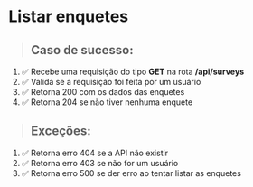 # Listar enquetes

> ## Caso de sucesso:
1. ✅ Recebe uma requisição do tipo **GET** na rota **/api/surveys**
2. ✅ Valida se a requisição foi feita por um usuário
3. ✅ Retorna 200 com os dados das enquetes
4. ✅ Retorna 204 se não tiver nenhuma enquete

> ## Exceções:
1. ✅ Retorna erro 404 se a API não existir
2. ✅ Retorna erro 403 se não for um usuário
3. ✅ Retorna erro 500 se der erro ao tentar listar as enquetes